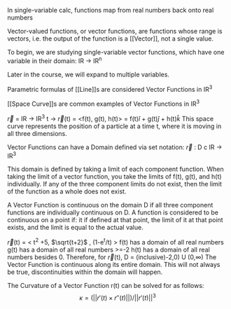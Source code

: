 
In single-variable calc, functions map from real numbers back onto real numbers

Vector-valued functions, or vector functions, are functions whose range is vectors, i.e. the output of the function is a [[Vector]], not a single value.

To begin, we are studying single-variable vector functions, which have one variable in their domain:
IR → IR<sup>n</sup>

Later in the course, we will expand to multiple variables.

Parametric formulas of [[Line]]s are considered Vector Functions in IR<sup>3</sup>

[[Space Curve]]s are common examples of Vector Functions in IR<sup>3</sup>

$\overrightarrow{r}$ = IR → IR<sup>3</sup>
t → $\overrightarrow{r}$(t) = <f(t), g(t), h(t)> = f(t)$\hat{i}$ + g(t)$\hat{j}$ + h(t)$\hat{k}$
This space curve represents the position of a particle at a time t, where it is moving in all three dimensions.

Vector Functions can have a Domain defined via set notation: $\overrightarrow{r}$ : D c IR → IR<sup>3</sup>

This domain is defined by taking a limit of each component function.
When taking the limit of a vector function, you take the limits of f(t), g(t), and h(t) individually.
If any of the three component limits do not exist, then the limit of the function as a whole does not exist.

A Vector Function is continuous on the domain D if all three component functions are individually continuous on D.
A function is considered to be continuous on a point if: it if defined at that point, the limit of it at that point exists, and the limit is equal to the actual value.

$\overrightarrow{r}$(t) = < t<sup>2</sup> +5, $\sqrt{t+2}$ , (1-e<sup>t</sup>/t) >
f(t) has a domain of all real numbers
g(t) has a domain of all real numbers >=-2
h(t) has a domain of all real numbers besides 0.
Therefore, for $\overrightarrow{r}$(t), D = (inclusive)-2,0) U (0,$\infty$)
The Vector Function is continuous along its entire domain. This will not always be true, discontinuities within the domain will happen.

The Curvature of a Vector Function r(t) can be solved for as follows:$$\kappa = (||r'(t) \times r''(t)||)/||r'(t)||^3$$
